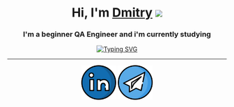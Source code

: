   <div id="About me" align="center"> 
    <h1 align="center">Hi, I'm <a href="#" target="_blank">Dmitry</a> 
    <img src="https://github.com/blackcater/blackcater/raw/main/images/Hi.gif" height="32"/></h1>
    <h3 align="center">I'm a beginner QA Engineer and i'm currently studying</h3> 
    <a href="#"><img src="https://readme-typing-svg.herokuapp.com?font=Fira+Code&size=15&pause=2000&color=1D97F7&width=435&lines=at+a+software+testing+course+by+Vadim+Ksendzov" alt="Typing SVG"/></a>
  </div>
<hr>
<!-- <div id="skills">
<h3 align="center">Skills:<h3>

</div>
<hr> -->
  <div id="contacts" align="center">
    <a href="#" rel="nofollow"> <!--https://www.linkedin.com/in/dmitry-romanushkov-567912203/-->
    <img src="https://raw.githubusercontent.com/rdndev/rdndev/main/icons/linkedin-svgrepo-com.svg" alt="LinkedIn Badge" style="width: 80px; max-width: 100%;" data-canonical-   src="https://yt3.googleusercontent.com/9XmuxL_LL7CxAOOlbBgTnJIo2uHpoLKHhWzlPt7O49ULQmvBSJlxk1RpX3pJ8jkRBkD6p9BIRg=s176-c-k-c0x00ffffff-no-rj"></a> 
    <a href="https://t.me/lvbnhbq_h" rel="nofollow"><img src="https://raw.githubusercontent.com/rdndev/rdndev/main/icons/telegram-svgrepo-com.svg" alt="Telegram" style="width: 80px; max-width: 100%;" data-canonical-src="https://img.icons8.com/3d-fluency/256/telegram.png"></a>
  </div>

